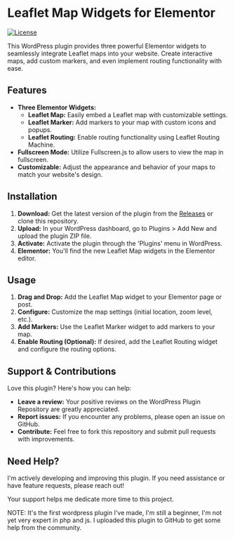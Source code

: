 # Leaflet Map Widgets for Elementor

[![License](https://img.shields.io/badge/license-GPLv2%2B-blue.svg)](https://www.gnu.org/licenses/gpl-2.0.html)

This WordPress plugin provides three powerful Elementor widgets to seamlessly integrate Leaflet maps into your website. Create interactive maps, add custom markers, and even implement routing functionality with ease.

## Features

* **Three Elementor Widgets:**
    * **Leaflet Map:**  Easily embed a Leaflet map with customizable settings.
    * **Leaflet Marker:** Add markers to your map with custom icons and popups.
    * **Leaflet Routing:** Enable routing functionality using Leaflet Routing Machine.
* **Fullscreen Mode:**  Utilize Fullscreen.js to allow users to view the map in fullscreen.
* **Customizable:**  Adjust the appearance and behavior of your maps to match your website's design.

## Installation

1. **Download:** Get the latest version of the plugin from the [Releases](https://github.com/Joolace/leaflet-elementor/releases) or clone this repository.
2. **Upload:** In your WordPress dashboard, go to Plugins > Add New and upload the plugin ZIP file.
3. **Activate:** Activate the plugin through the 'Plugins' menu in WordPress.
4. **Elementor:** You'll find the new Leaflet Map widgets in the Elementor editor.

## Usage

1. **Drag and Drop:** Add the Leaflet Map widget to your Elementor page or post.
2. **Configure:** Customize the map settings (initial location, zoom level, etc.).
3. **Add Markers:** Use the Leaflet Marker widget to add markers to your map.
4. **Enable Routing (Optional):** If desired, add the Leaflet Routing widget and configure the routing options.

## Support & Contributions

Love this plugin? Here's how you can help:

* **Leave a review:**  Your positive reviews on the WordPress Plugin Repository are greatly appreciated.
* **Report issues:** If you encounter any problems, please open an issue on GitHub.
* **Contribute:** Feel free to fork this repository and submit pull requests with improvements.

## Need Help?

I'm actively developing and improving this plugin. If you need assistance or have feature requests, please reach out!

Your support helps me dedicate more time to this project.

NOTE: It's the first wordpress plugin I've made, I'm still a beginner, I'm not yet very expert in php and js. I uploaded this plugin to GitHub to get some help from the community.